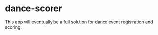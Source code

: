 # dance-scorer

This app will eventually be a full solution for dance event registration and scoring.
